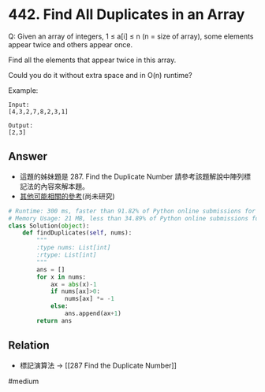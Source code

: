 # 442. Find All Duplicates in an Array
Q: Given an array of integers, 1 ≤ a[i] ≤ n (n = size of array), some elements appear twice and others appear once.

Find all the elements that appear twice in this array.

Could you do it without extra space and in O(n) runtime?

Example:
```
Input:
[4,3,2,7,8,2,3,1]

Output:
[2,3]
```
## Answer
* 這題的姊妹題是 287. Find the Duplicate Number 請參考該題解說中陣列標記法的內容來解本題。
* [其他可能相關的參考](https://en.wikipedia.org/wiki/Count-distinct_problem)(尚未研究)
```python
# Runtime: 300 ms, faster than 91.82% of Python online submissions for Find All Duplicates in an Array.
# Memory Usage: 21 MB, less than 34.89% of Python online submissions for Find All Duplicates in an Array.
class Solution(object):
    def findDuplicates(self, nums):
        """
        :type nums: List[int]
        :rtype: List[int]
        """
        ans = []
        for x in nums:
            ax = abs(x)-1
            if nums[ax]>0:
                nums[ax] *= -1
            else:
                ans.append(ax+1)
        return ans
```

## Relation
- 標記演算法 -> [[287 Find the Duplicate Number]]

#medium